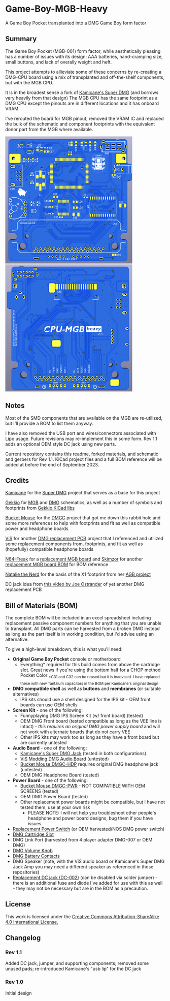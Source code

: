 # Game-Boy-MGB-Heavy
A Game Boy Pocket transplanted into a DMG Game Boy form factor

## Summary
The Game Boy Pocket (MGB-001) form factor, while aesthetically pleasing has a number of issues with its design: AAA batteries, hand-cramping size, small buttons, and lack of overally weight and heft.

This project attempts to allieviate some of these concerns by re-creating a DMG-CPU board using a mix of transplanted and off-the-shelf components, but with the MGB CPU.

It is in the broadest sense a fork of [Kamicane's Super DMG](https://github.com/kamicane/Super-DMG-01) (and borrows very heavily from that design)
The MGB CPU has the same footprint as a DMG CPU except the pinouts are in different locations and it has onboard VRAM. 

I've rerouted the board for MGB pinout, removed the VRAM IC and replaced the bulk of the schematic and component footprints with the equivalent donor part from the MGB where available.

<img src="https://github.com/ConsolesandCasks/CPU-MGB-Heavy/blob/main/MGB_Heavy_1_front_blank.png" width=400 height=400>  <img src="https://github.com/ConsolesandCasks/CPU-MGB-Heavy/blob/main/MGB_Heavy_1_back.png" width=400 height=400>

## Notes
Most of the SMD components that are available on the MGB are re-utilized, but I'll provide a BOM to list them anyway.

I have also removed the USB port and wires/connectors associated with Lipo usage. Future revisions may re-implement this in some form. Rev 1.1 adds an optional OEM style DC jack using new parts.

Current repository contains this readme, forked materials, and schematic and gerbers for Rev 1.1. KiCad project files and a full BOM reference will be added at before the end of September 2023.

## Credits
[Kamicane](https://github.com/kamicane/) for the [Super DMG](https://github.com/kamicane/Super-DMG-01) project that serves as a base for this project

[Gekkio](https://github.com/Gekkio/) for [MGB](https://github.com/Gekkio/gb-schematics/tree/main/MGB-xCPU) and [DMG](https://github.com/Gekkio/gb-schematics/tree/main/DMG-CPU-06) schematics, as well as a number of symbols and footprints from [Gekkio KiCad libs](https://github.com/Gekkio/gekkio-kicad-libs)

[Bucket Mouse](https://github.com/MouseBiteLabs/) for the [DMGC](https://github.com/MouseBiteLabs/Game-Boy-DMG-Color) project that got me down this rabbit hole and some more references to help with footprints and fit as well as compatible power and headphone boards

[ViS](https://github.com/vISmodding/) for another [DMG replacement PCB](https://github.com/VISmodding/VIS_Game_Boy_DMG) project that I referenced and utilized some replacement components from, footprints, and fit as well as (hopefully) compatible headphone boards

[N64-Freak](https://github.com/N64-Freak) for a [replacement MGB board](https://github.com/N64-Freak/GB-Mods/tree/main/Pocket) and [Skimzor](https://github.com/skimzor) for another [replacement MGB board BOM](https://skimzor.github.io/MGB-IBOM/) for BOM reference

[Natalie the Nerd](https://github.com/nataliethenerd) for the basis of the X1 footprint from her [AGB project](https://github.com/nataliethenerd/AGB-CPU-03)

DC jack idea from [this video by Joe Ostrander](https://www.youtube.com/watch?v=d2NDXVqlKTY) of yet another DMG replacement PCB

## Bill of Materials (BOM)
The complete BOM will be included in an excel spreadsheet including replacement passive component numbers for anything that you are unable to transplant. All DMG parts can be harvested from a broken DMG instead as long as the part itself is in working condition, but I'd advise using an alternative.

To give a high-level breakdown, this is what you'll need:
* **Original Game Boy Pocket** console or motherboard
  * Everything* required for this build comes from above the cartridge slot. Great news if you're using the bottom half for a CHOP method Pocket Color  <sub>*C31 and C32 can be reused but it is inadvised. I have replaced these with new Tantalum capacitors in the BOM per Kamicane's original design</sub>
* **DMG compatible shell** as well as **buttons** and **membranes** (or suitable alternatives)
  * IPS kits should use a shell designed for the IPS kit - OEM front boards can use OEM shells
* **Screen Kit** - one of the following:
  * Funnyplaying DMG IPS Screen Kit (w/ front board) (tested)
  * OEM DMG Front board (tested compatible as long as the VEE line is intact) - *this requires an original DMG power supply board* and will not work with alternate boards that do not carry VEE
  * Other IPS kits may work too as long as they have a front board but are currently untested
* **Audio Board** - one of the following:
  * [Kamicane's Super DMG Jack](https://github.com/kamicane/Super-DMG-01/tree/main/super-dmg-jack) (tested in both configurations)
  * [ViS Modding DMG Audio Board](https://github.com/VISmodding/VIS_Game_Boy_DMG/) (untested)
  * [Bucket Mouse DMGC-HDP](https://github.com/MouseBiteLabs/Game-Boy-DMG-Color/tree/main/DMGC-HDP-01) requires original DMG headphone jack (untested)
  * OEM DMG Headphone Board (tested)
* **Power Board** - one of the following:
  * [Bucket Mouse DMGC-PWR](https://github.com/MouseBiteLabs/Game-Boy-DMG-Color/tree/main/DMGC-PWR-01) - NOT COMPATIBLE WITH OEM SCREENS (tested)
  * OEM DMG Power Board (tested)
  * Other replacement power boards might be compatible, but I have not tested them, use at your own risk
    * PLEASE NOTE: I will not help you troubleshoot other people's headphone and power board designs, bug them if you have issues 
* [Replacement Power Switch](https://www.lcsc.com/product-detail/Slide-Switches_HOOYA-SK-24D02G3_C2939338.html) (or OEM  harvested/NOS DMG power switch)
* [DMG Cartridge Slot](https://www.aliexpress.us/item/3256802533298738.html)
* DMG Link Port (harvested from 4 player adapter DMG-007 or OEM DMG)
* [DMG Volume Knob](https://www.aliexpress.us/item/3256804088642332.html)
* [DMG Battery Contacts](https://www.aliexpress.us/item/3256801650618764.html)
* DMG Speaker (note, with the ViS audio board or Kamicane's Super DMG Jack Amp you may need a different speaker as referenced in those repositories)
* [Replacement DC jack (DC-002)](https://www.lcsc.com/product-detail/AC-DC-Power-Connectors_XKB-Connectivity-DC-002-2-0A-1-3_C381119.html) (can be disabled via solder jumper) - there is an additional fuse and diode I've added for use with this as well - they may not be necessary but are in the BOM as a precaution.

## License
This work is licensed under the [Creative Commons Attribution-ShareAlike 4.0 International License.](http://creativecommons.org/licenses/by-sa/4.0/)

## Changelog

### Rev 1.1

Added DC jack, jumper, and supporting components; removed some unused pads; re-introduced Kamicane's "usb lip" for the DC jack

### Rev 1.0

Initial design
